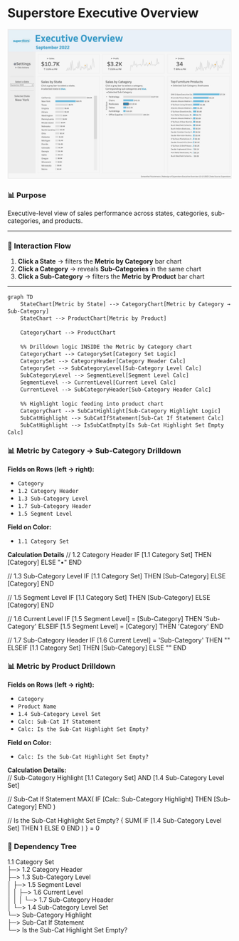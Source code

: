 # Superstore Executive Overview  

[![View Dashboard](https://raw.githubusercontent.com/SamaFitz/samafitz/main/images/Superstore%20Executive%20Overview.jpeg)](https://public.tableau.com/app/profile/samantha.fitzsimmons/viz/SuperstoreDashboardRedesign/ExecutiveOverview)

### 📊 Purpose  
Executive-level view of sales performance across states, categories, sub-categories, and products.  

---

### 🔄 Interaction Flow  

1. **Click a State** → filters the **Metric by Category** bar chart  
2. **Click a Category** → reveals **Sub-Categories** in the same chart  
3. **Click a Sub-Category** → filters the **Metric by Product** bar chart  

---

```mermaid
graph TD
    StateChart[Metric by State] --> CategoryChart[Metric by Category → Sub-Category]
    StateChart --> ProductChart[Metric by Product]

    CategoryChart --> ProductChart

    %% Drilldown logic INSIDE the Metric by Category chart
    CategoryChart --> CategorySet[Category Set Logic]
    CategorySet --> CategoryHeader[Category Header Calc]
    CategorySet --> SubCategoryLevel[Sub-Category Level Calc]
    SubCategoryLevel --> SegmentLevel[Segment Level Calc]
    SegmentLevel --> CurrentLevel[Current Level Calc]
    CurrentLevel --> SubCategoryHeader[Sub-Category Header Calc]

    %% Highlight logic feeding into product chart
    CategoryChart --> SubCatHighlight[Sub-Category Highlight Logic]
    SubCatHighlight --> SubCatIfStatement[Sub-Cat If Statement Calc]
    SubCatHighlight --> IsSubCatEmpty[Is Sub-Cat Highlight Set Empty Calc]
```



### 📊 Metric by Category → Sub-Category Drilldown  

**Fields on Rows (left → right):**  

- `Category`  
- `1.2 Category Header`  
- `1.3 Sub-Category Level`  
- `1.7 Sub-Category Header`  
- `1.5 Segment Level`  

**Field on Color:**  

- `1.1 Category Set`

**Calculation Details**
// 1.2 Category Header
IF [1.1 Category Set] THEN [Category]
ELSE "•"
END

// 1.3 Sub-Category Level
IF [1.1 Category Set] THEN [Sub-Category]
ELSE [Category]
END

// 1.5 Segment Level
IF [1.1 Category Set] THEN [Sub-Category]
ELSE [Category]
END

// 1.6 Current Level
IF [1.5 Segment Level] = [Sub-Category] THEN 'Sub-Category'
ELSEIF [1.5 Segment Level] = [Category] THEN 'Category'
END

// 1.7 Sub-Category Header
IF [1.6 Current Level] = 'Sub-Category' THEN ""
ELSEIF [1.1 Category Set] THEN [Sub-Category]
ELSE ""
END


### 📊 Metric by Product Drilldown  

**Fields on Rows (left → right):**  

- `Category`  
- `Product Name`  
- `1.4 Sub-Category Level Set`  
- `Calc: Sub-Cat If Statement`  
- `Calc: Is the Sub-Cat Highlight Set Empty?`  

**Field on Color:**  

- `Calc: Is the Sub-Cat Highlight Set Empty?`  

**Calculation Details:**  
// Sub-Category Highlight
[1.1 Category Set] AND [1.4 Sub-Category Level Set]

// Sub-Cat If Statement
MAX(
  IF [Calc: Sub-Category Highlight] THEN [Sub-Category] END
)

// Is the Sub-Cat Highlight Set Empty?
{ SUM(
    IF [1.4 Sub-Category Level Set] THEN 1 ELSE 0 END
  )
} = 0


### 🌴 Dependency Tree  

1.1 Category Set  
 ├─> 1.2 Category Header  
 ├─> 1.3 Sub-Category Level  
 │    ├─> 1.5 Segment Level  
 │    │    ├─> 1.6 Current Level  
 │    │    │    └─> 1.7 Sub-Category Header  
 │    └─> 1.4 Sub-Category Level Set  
 └─> Sub-Category Highlight  
      ├─> Sub-Cat If Statement  
      └─> Is the Sub-Cat Highlight Set Empty?








